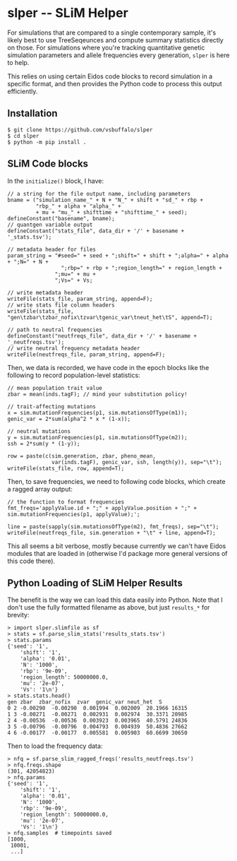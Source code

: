 # slper -- SLiM Helper

For simulations that are compared to a single contemporary sample, it's likely
best to use TreeSeqeunces and compute summary statistics directly on those. For
simulations where you're tracking quantitative genetic simulation parameters
and allele frequencies every generation, `slper` is here to help.

This relies on using certain Eidos code blocks to record simulation in a
specific format, and then provides the Python code to process this output
efficiently.

## Installation

```
$ git clone https://github.com/vsbuffalo/slper
$ cd slper
$ python -m pip install .
```

## SLiM Code blocks

In the `initialize()` block, I have:

```
// a string for the file output name, including parameters
bname = ("simulation_name_" + N + "N_" + shift + "sd_" + rbp + 
         "rbp_" + alpha + "alpha_" +
         + mu + "mu_" + shifttime + "shifttime_" + seed);
defineConstant("basename", bname);
// quantgen variable output
defineConstant("stats_file", data_dir + '/' + basename + '_stats.tsv');

// metadata header for files
param_string = "#seed=" + seed + ";shift=" + shift + ";alpha=" + alpha + ";N=" + N + 
     	         ";rbp=" + rbp + ";region_length=" + region_length + 
               ";mu=" + mu + 
               ";Vs=" + Vs;

// write metadata header
writeFile(stats_file, param_string, append=F);
// write stats file column headers
writeFile(stats_file, "gen\tzbar\tzbar_nofix\tzvar\tgenic_var\tneut_het\tS", append=T);

// path to neutral frequencies
defineConstant("neutfreqs_file", data_dir + '/' + basename + '_neutfreqs.tsv');
// write neutral frequency metadata header
writeFile(neutfreqs_file, param_string, append=F);

```

Then, we data is recorded, we have code in the epoch blocks like the following
to record population-level statistics:

```
// mean population trait value
zbar = mean(inds.tagF); // mind your substitution policy!

// trait-affecting mutations
x = sim.mutationFrequencies(p1, sim.mutationsOfType(m1));
genic_var = 2*sum(alpha^2 * x * (1-x));

// neutral mutations
y = sim.mutationFrequencies(p1, sim.mutationsOfType(m2));
ssh = 2*sum(y * (1-y));

row = paste(c(sim.generation, zbar, pheno_mean, 
              var(inds.tagF), genic_var, ssh, length(y)), sep="\t");
writeFile(stats_file, row, append=T);

```

Then, to save frequencies, we need to following code blocks, which create a
ragged array output:


```
// the function to format frequencies
fmt_freqs='applyValue.id + ";" + applyValue.position + ";" + sim.mutationFrequencies(p1, applyValue);';

line = paste(sapply(sim.mutationsOfType(m2), fmt_freqs), sep="\t");
writeFile(neutfreqs_file, sim.generation + "\t" + line, append=T);
```

This all seems a bit verbose, mostly because currently we can't have Eidos
modules that are loaded in (otherwise I'd package more general versions of this
code there).


## Python Loading of SLiM Helper Results

The benefit is the way we can load this data easily into Python. Note that I
don't use the fully formatted filename as above, but just `results_*` for
brevity:

```
> import slper.slimfile as sf
> stats = sf.parse_slim_stats('results_stats.tsv')
> stats.params
{'seed': '1',
	'shift': '1',
	'alpha': '0.01',
	'N': '1000',
	'rbp': '9e-09',
	'region_length': 50000000.0,
	'mu': '2e-07',
	'Vs': '1\n'}
> stats.stats.head()
gen zbar  zbar_nofix  zvar  genic_var neut_het  S
0 2 -0.00290  -0.00290  0.001994  0.002009  20.1966 16315
1 3 -0.00271  -0.00271  0.002931  0.002974  30.3371 20985
2 4 -0.00536  -0.00536  0.003923  0.003965  40.5791 24836
3 5 -0.00796  -0.00796  0.004793  0.004939  50.4836 27662
4 6 -0.00177  -0.00177  0.005581  0.005903  60.6699 30650
```

Then to load the frequency data:

```
> nfq = sf.parse_slim_ragged_freqs('results_neutfreqs.tsv')
> nfq.freqs.shape
(301, 42054823)
> nfq.params
{'seed': '1',
	'shift': '1',
	'alpha': '0.01',
	'N': '1000',
	'rbp': '9e-09',
	'region_length': 50000000.0,
	'mu': '2e-07',
	'Vs': '1\n'}
> nfq.samples  # timepoints saved
[1000,
 10001,
 ...]
```
